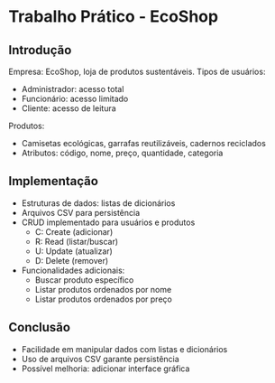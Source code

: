 # Trabalho Prático - EcoShop

## Introdução
Empresa: EcoShop, loja de produtos sustentáveis.
Tipos de usuários:
- Administrador: acesso total
- Funcionário: acesso limitado
- Cliente: acesso de leitura

Produtos:
- Camisetas ecológicas, garrafas reutilizáveis, cadernos reciclados
- Atributos: código, nome, preço, quantidade, categoria

## Implementação
- Estruturas de dados: listas de dicionários
- Arquivos CSV para persistência
- CRUD implementado para usuários e produtos
  - C: Create (adicionar)
  - R: Read (listar/buscar)
  - U: Update (atualizar)
  - D: Delete (remover)
- Funcionalidades adicionais:
  - Buscar produto específico
  - Listar produtos ordenados por nome
  - Listar produtos ordenados por preço

## Conclusão
- Facilidade em manipular dados com listas e dicionários
- Uso de arquivos CSV garante persistência
- Possível melhoria: adicionar interface gráfica
